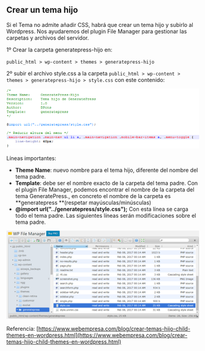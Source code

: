 ## Crear un tema hijo

Si el Tema no admite añadir CSS, habrá que crear un tema hijo y subirlo al Wordpress. Nos ayudaremos del plugin File Manager para gestionar las carpetas y archivos del servidor.

1º Crear la carpeta generatepress-hijo en:

`public_html > wp-content > themes > generatepress-hijo`

2º subir el archivo style.css a la carpeta `public_html > wp-content > themes > generatepress-hijo > style.css`  con este contenido:

![](/assets/generatepress-hijo.png)

Líneas importantes:

* **Theme Name**: nuevo nombre para el tema hijo, diferente del nombre del tema padre.
* **Template**: debe ser el nombre exacto de la carpeta del tema padre. Con el plugin File Manager, podemos encontrar el nombre de la carpeta del tema GeneratePress., en concreto el nombre de la carpeta es **generatepress **\(respetar mayúsculas/minúsculas\)
* **@import url\("../generatepress/style.css"\);** Con esta línea se carga todo el tema padre. Las siguientes líneas serán modificaciones sobre el tema padre.

![](/assets/identificar-carpeta-tema.png)

Referencia: [https://www.webempresa.com/blog/crear-temas-hijo-child-themes-en-wordpress.html](https://www.webempresa.com/blog/crear-temas-hijo-child-themes-en-wordpress.html)

